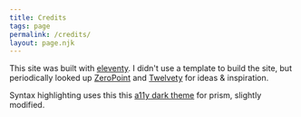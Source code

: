 ```yaml
---
title: Credits 
tags: page
permalink: /credits/ 
layout: page.njk
---
```


This site was built with [eleventy](https://www.11ty.dev/). I didn't use a template to build the site, but periodically looked up [ZeroPoint](https://getzeropoint.com/) and [Twelvety](https://github.com/gregives/Twelvety) for ideas & inspiration.

Syntax highlighting uses this this [a11y dark theme](https://github.com/PrismJS/prism-themes/blob/master/themes/prism-a11y-dark.css) for prism, slightly modified.